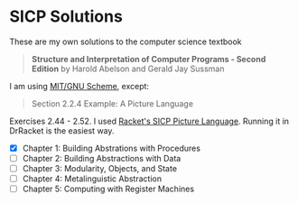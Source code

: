 # SICP Solutions

These are my own solutions to the computer science textbook

>**Structure and Interpretation of Computer Programs - Second Edition**
>by Harold Abelson and Gerald Jay Sussman

I am using [MIT/GNU Scheme](https://www.gnu.org/software/mit-scheme/), except:

>Section 2.2.4 Example: A Picture Language

Exercises 2.44 - 2.52. I used [Racket's SICP Picture Language](https://docs.racket-lang.org/sicp-manual/SICP_Picture_Language.html). Running it in DrRacket is the easiest way.

- [x] Chapter 1: Building Abstrations with Procedures
- [ ] Chapter 2: Building Abstractions with Data
- [ ] Chapter 3: Modularity, Objects, and State
- [ ] Chapter 4: Metalinguistic Abstraction
- [ ] Chapter 5: Computing with Register Machines